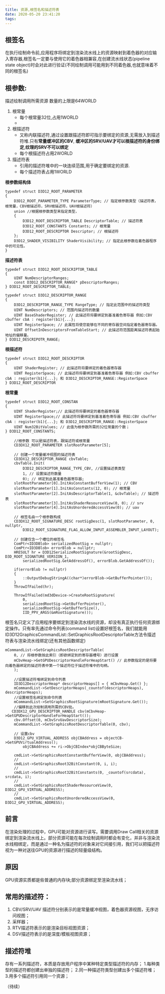 ```yaml
---
title: 资源,根签名和描述符表
date: 2020-05-20 23:41:20
tags:
---
```

## 根签名
在执行绘制命令前,应用程序将绑定到渲染流水线上的资源映射到着色器的对应输入寄存器,根签名一定要与使用它的着色器相兼容,在创建流水线状态(pipeline state object)时会对此进行验证(不同绘制调用可能用到不同着色器,也就意味着不同的根签名)
## 根参数:
描述绘制调用所需资源 数量的上限是64WORLD
1. 根常量
   * 每个根常量32位,占用1WORLD
   * 
2. 根描述符
   * 又称内联描述符,通过设置跟描述符即可指示要绑定的资源,无需放入到描述符堆.只有**常量缓冲区的CBV**, **缓冲区的SRV/UAV才可以根描述符的身份绑定**,**纹理的SRV不可以绑定**
   * 每个根描述符占用2WORLD
3. 描述符表
   * 引用的描述符堆中的一块连续范围,用于确定要绑定的资源.
   * 每个描述符表占用1WORLD

**根参数结构体**
```
typedef struct D3D12_ROOT_PARAMETER
{
	D3D12_ROOT_PARAMETER_TYPE ParameterType; // 指定根参数类型（描述符表，根常量，CBV根描述符，SRV根描述符，UAV根描述符）
	union //根据根参数类型来指定类型，
	{
		D3D12_ROOT_DESCRIPTOR_TABLE DescriptorTable; // 描述符表 
		D3D12_ROOT_CONSTANTS Constants; // 根常量
		D3D12_ROOT_DESCRIPTOR Descriptor; // 根描述符
	};
	D3D12_SHADER_VISIBILITY ShaderVisibility; // 指定此根参数在着色器程序中的可见性。
}
```
**描述符表**
```
typedef struct D3D12_ROOT_DESCRIPTOR_TABLE
{
	UINT NumDescriptorRanges;
	const D3D12_DESCRIPTOR_RANGE* pDescriptorRanges;
} D3D12_ROOT_DESCRIPTOR_TABLE;

typedef struct D3D12_DESCRIPTOR_RANGE
{
	D3D12_DESCRIPTOR_RANGE_TYPE RangeType; // 指定此范围中的描述符类型
	UINT NumDescriptors; // 范围内描述符的数量
	UINT BaseShaderRegister; // 此描述符将要绑定到基准着色寄存器 例如:CBV cbuffer cbA : register(b1){...};
	UINT RegisterSpace; // 此属性将使您能够在不同的寄存器空间指定着色器寄存器。
	UINT OffsetInDescriptorsFromTableStart; // 此描述符范围距离描述符表起始地址的偏移量。
} D3D12_DESCRIPOTR_RANGE;
```
**根描述符**
```
typedef struct D3D12_ROOT_DESCRIPTOR
{
	UINT ShaderRegister; // 此描述符将要绑定的着色器寄存器
	UINT RegisterSpace; // 此描述符将要绑定到基准着色寄存器 例如:CBV cbuffer cbA : register(b1){...}; 和 D3D12_DESCRIPTOR_RANGE::RegisterSpace
} D3D12_ROOT_DESCRIPTOR
```
**根常量**
```
typedef struct D3D12_ROOT_CONSTAN
{
	UINT ShaderRegister;// 此描述符将要绑定的着色器寄存器
	UINT RegisterSpace;// 此描述符将要绑定到基准着色寄存器 例如:CBV cbuffer cbA : register(b1){...}; 和 D3D12_DESCRIPTOR_RANGE::RegisterSpace
	UINT Num32BitValues; // 此值为根参数所需的32位常量的个数；
} D3D12_ROOT_CONSTANTS;
```


```
    //根参数 可以是描述符表，跟描述符或根常量
	CD3DX12_ROOT_PARAMETER slotRootParameter[5];

	// 创建一个常量缓冲视图的描述符表
	CD3DX12_DESCRIPTOR_RANGE cbvTable;
	cbvTable.Init(
        D3D12_DESCRIPTOR_RANGE_TYPE_CBV, //设置描述表类型
        1, // 设置描述符数量
        0); // 绑定到此基准着色器寄存器;
    slotRootParameter[0].InitAsConstantBufferView(1); // CBV
	slotRootParameter[1].InitAsConstants(12, 0); // 根常量
	slotRootParameter[2].InitAsDescriptorTable(1, &cbvTable); // 描述符表
	slotRootParameter[3].InitAsShaderResourceView(0, 0); // srv
	slotRootParameter[4].InitAsUnorderedAccessView(0); // uav

	// 根签名由一个根参数构成
	CD3DX12_ROOT_SIGNATURE_DESC rootSigDesc(1, slotRootParameter, 0, nullptr, 
		D3D12_ROOT_SIGNATURE_FLAG_ALLOW_INPUT_ASSEMBLER_INPUT_LAYOUT);

	// 创建仅含一个槽位的根签名
	ComPtr<ID3DBlob> serializedRootSig = nullptr;
	ComPtr<ID3DBlob> errorBlob = nullptr;
	HRESULT hr = D3D12SerializeRootSignature(&rootSigDesc, D3D_ROOT_SIGNATURE_VERSION_1,
		serializedRootSig.GetAddressOf(), errorBlob.GetAddressOf());

	if(errorBlob != nullptr)
	{
		::OutputDebugStringA((char*)errorBlob->GetBufferPointer());
	}
	ThrowIfFailed(hr);

	ThrowIfFailed(md3dDevice->CreateRootSignature(
		0,
		serializedRootSig->GetBufferPointer(),
		serializedRootSig->GetBufferSize(),
		IID_PPV_ARGS(&mRootSignature)));
```
根签名只定义了应用程序要绑定到渲染流水线的资源，却没有真正执行任何资源绑定操作。只有率先通过命令列表(command list)设置好根签名，我们就能用ID3D12GraphicsCommandList::SetGraphicsRootDescriptorTable方法令描述符表与渲染流水线绑定(还有其他函数绑定)
```
mCommandList->SetGraphicsRootDescriptorTable(
    0, // 将根参数按此索引（即欲绑定到的寄存器槽号）进行设置
    mCbvHeap->GetGPUDescriptorHandleForHeapStart() // 此参数指定的是将要向着色器绑定的描述符表中第一个描述符位于描述符堆中的句柄。
    );
```

```
    //设置描述符堆绑定到命令列表
	ID3D12DescriptorHeap* descriptorHeaps[] = { mCbvHeap.Get() };
	mCommandList->SetDescriptorHeaps(_countof(descriptorHeaps), descriptorHeaps);
    //设置根签名绑定到命令列表
	mCommandList->SetGraphicsRootSignature(mRootSignature.Get());
    //偏移到此次绘制调用所需的CBV处。
   CD3DX12_GPU_DESCRIPTOR_HANDLE cbv(mCbvHeap->GetGPUDescriptorHandleForHeapStart());
    cbv.Offset(0, mCbvSrvUavDescriptorSize);
    mCommandList->SetGraphicsRootDescriptorTable(0, cbv);

	// 设置cbv
	D3D12_GPU_VIRTUAL_ADDRESS objCBAddress = objectCB->GetGPUVirtualAddress();
        objCBAddress += ri->ObjCBIndex*objCBByteSize;

	cmdList->SetGraphicsRootConstantBufferView(0, objCBAddress);
	//
	cmdList->SetGraphicsRoot32BitConstant(0, i, i);
	//
	cmdList->SetGraphicsRoot32BitConstants(0, _countof(srcdata), srcdata, i);
	//
	cmdList->SetGraphicsRootShaderResourceView(0, D3D12_GPU_VIRTUAL_ADDRESS);
	//
	cmdList->SetGraphicsRootUnorderedAccessView(0, D3D12_GPU_VIRTUAL_ADDRESS);
```
## 前言
在渲染处理的过程中，GPU可能对资源进行读写。需要调用Draw Call相关的资源绑定到渲染流水线上。部分资源可能在每次绘制调用时都会有变化，并非与渲染流水线相绑定，而是通过一种名为描述符的对象来对它间接引用，我们可以把描述符视为一种对送往GPU的资源进行描述的轻量级结构。
## 原因
GPU资源实质都是些普通的内存块;部分资源绑定至渲染流水线；
## 常用的描述符：
1. CBV/SRV/UAV 描述符分别表示的是常量缓冲视图，着色器资源视图，无序访问视图；
2. 采样器；
3. RTV描述符表示的是渲染目标视图资源；
4. DSV描述符表示的是深度/模板视图资源；
## 描述符堆
存有一系列描述符，本质是存放用户程序中某种特定类型描述符的内存；
1.每种类型的描述符都创建出单独的描述符；
2.同一种描述符类型创建出多个描述符堆；
3.用多个描述符引用同一个资源；

（待续）